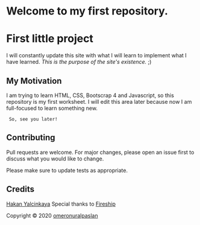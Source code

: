 # Welcome to my first repository.

# First little project
I will constantly update this site with what I will learn to implement what I have learned. 
 *This is the purpose of the site's existence.* ;)
## My Motivation
I am trying to learn HTML, CSS, Bootscrap 4 and Javascript, so this repository is my first worksheet.
I will edit this area later because now I am full-focused to learn something new.
```
 So, see you later!
```
## Contributing
Pull requests are welcome. For major changes, please open an issue first to discuss what you would like to change.

Please make sure to update tests as appropriate.

## Credits
[Hakan Yalcinkaya](https://github.com/hakanyalcinkaya) 
Special thanks to [Fireship](https://fireship.io/)



Copyright © 2020 [omeronuralpaslan](https://github.com/omeronuralpaslan)
